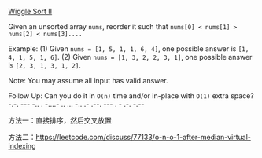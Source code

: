 [Wiggle Sort II](https://leetcode.com/problems/wiggle-sort-ii/)

Given an unsorted array `nums`, reorder it such that `nums[0] < nums[1] > nums[2] < nums[3]....`

Example:
(1) Given `nums = [1, 5, 1, 1, 6, 4]`, one possible answer is `[1, 4, 1, 5, 1, 6]`. 
(2) Given `nums = [1, 3, 2, 2, 3, 1]`, one possible answer is `[2, 3, 1, 3, 1, 2]`.

Note:
You may assume all input has valid answer.

Follow Up:
Can you do it in `O(n)` time and/or in-place with `O(1)` extra space?
-.-. --- -.. . -....- .. ... -....- .--. --- . - .-. -.--

方法一：直接排序，然后交叉放置

方法二：https://leetcode.com/discuss/77133/o-n-o-1-after-median-virtual-indexing